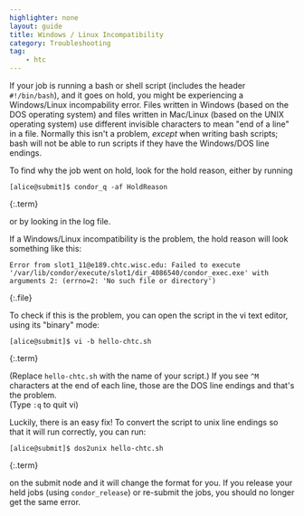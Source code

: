 ```yaml
---
highlighter: none
layout: guide
title: Windows / Linux Incompatibility
category: Troubleshooting
tag:
    - htc
---
```



If your job is running a bash or shell script (includes the header
`#!/bin/bash`), and it goes on hold, you might be experiencing a
Windows/Linux incompability error. Files written in Windows (based on
the DOS operating system) and files written in Mac/Linux (based on the
UNIX operating system) use different invisible characters to mean \"end
of a line\" in a file. Normally this isn\'t a problem, *except* when
writing bash scripts; bash will not be able to run scripts if they have
the Windows/DOS line endings.

To find why the job went on hold, look for the hold reason, either by
running

``` 
[alice@submit]$ condor_q -af HoldReason
```
{:.term}

or by looking in the log file.

If a Windows/Linux incompatibility is the problem, the hold reason will
look something like this:

``` 
Error from slot1_11@e189.chtc.wisc.edu: Failed to execute 
'/var/lib/condor/execute/slot1/dir_4086540/condor_exec.exe' with 
arguments 2: (errno=2: 'No such file or directory')
```
{:.file}

To check if this is the problem, you can open the script in the vi text
editor, using its \"binary\" mode:

``` 
[alice@submit]$ vi -b hello-chtc.sh
```
{:.term}

(Replace `hello-chtc.sh` with the name of your script.) If you see `^M`
characters at the end of each line, those are the DOS line endings and
that\'s the problem.\
(Type `:q` to quit vi)

Luckily, there is an easy fix! To convert the script to unix line
endings so that it will run correctly, you can run:

``` 
[alice@submit]$ dos2unix hello-chtc.sh
```
{:.term}

on the submit node and it will change the format for you. If you release
your held jobs (using `condor_release`) or re-submit the jobs, you
should no longer get the same error.
